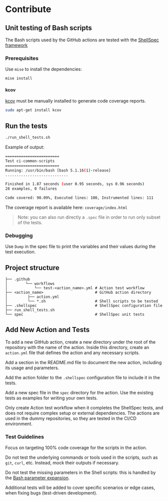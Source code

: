 # Contribute

## Unit testing of Bash scripts

The Bash scripts used by the GitHub actions are tested with the [ShellSpec framework](https://github.com/shellspec/shellspec)

### Prerequisites

Use `mise` to install the dependencies:

```bash
mise install
```

#### kcov

[kcov](https://github.com/SimonKagstrom/kcov) must be manually installed to generate code coverage reports.

```bash
sudo apt-get install kcov
```

## Run the tests

```bash
./run_shell_tests.sh
```

Example of output:

```bash
========================
Test ci-common-scripts
========================
Running: /usr/bin/bash [bash 5.1.16(1)-release]
............................

Finished in 1.87 seconds (user 0.95 seconds, sys 0.96 seconds)
28 examples, 0 failures

Code covered: 90.09%, Executed lines: 100, Instrumented lines: 111

```

The coverage report is available here: `coverage/index.html`

> Note: you can also run directly a `.spec` file in order to run only subset of the tests.

### Debugging

Use `Dump` in the spec file to print the variables and their values during the test execution.

## Project structure

```text
├── .github
│        └── workflows
│            └── test-<action_name>.yml # Action test workflow
├── <action_name>                       # GitHub action directory
│         ├── action.yml
│         └── *.sh                      # Shell scripts to be tested
├── .shellspec                          # ShellSpec configuration file
├── run_shell_tests.sh
└── spec                                # ShellSpec unit tests
```

## Add New Action and Tests

To add a new GitHub action, create a new directory under the root of the repository with the name of the action.
Inside this directory, create an `action.yml` file that defines the action and any necessary scripts.

Add a section in the README.md file to document the new action, including its usage and parameters.

Add the action folder to the `.shellspec` configuration file to include it in the tests.

Add a new spec file in the `spec` directory for the action. Use the existing tests as examples for writing your own tests.

Only create Action test workflow when it completes the ShellSpec tests, and does not require complex setup or external dependencies.
The actions are used in the dummy repositories, so they are tested in the CI/CD environment.

### Test Guidelines

Focus on targeting 100% code coverage for the scripts in the action.

Do not test the underlying commands or tools used in the scripts, such as `git`, `curl`, etc. Instead, mock their outputs if necessary.

Do not test the missing parameters in the Shell scripts: this is handled by
the [Bash parameter expansion](https://xtranet-sonarsource.atlassian.net/wiki/spaces/Platform/pages/2683109459/Shell+Script+-+Cirrus+CI#Validate-Values-and-Report-Errors).

Additional tests will be added to cover specific scenarios or edge cases, when fixing bugs (test-driven development).
